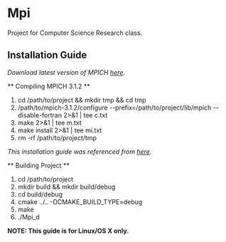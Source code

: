 Mpi
===

Project for Computer Science Research class.

## Installation Guide

*Download latest version of MPICH [here](http://mpich.org/downloads/).*

** Compiling MPICH 3.1.2 **

1. cd /path/to/project && mkdir tmp && cd tmp
2. /path/to/mpich-3.1.2/configure --prefix=/path/to/project/lib/mpich --disable-fortran 2>&1 | tee c.txt
3. make 2>&1 | tee m.txt
4. make install 2>&1 | tee mi.txt
5. rm -rf /path/to/project/tmp

*This installation guide was referenced from [here](http://mpich.org/static/downloads/3.1.2/mpich-3.1.2-installguide.pdf).*

** Building Project **

1. cd /path/to/project
2. mkdir build && mkdir build/debug
2. cd build/debug
3. cmake ../.. -DCMAKE_BUILD_TYPE=debug
4. make
5. ./Mpi_d

**NOTE: This guide is for Linux/OS X only.**